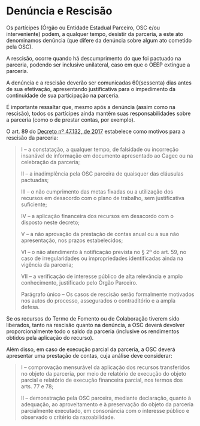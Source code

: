 # Denúncia e Rescisão

Os partícipes (Órgão ou Entidade Estadual Parceiro, OSC e/ou interveniente) podem, a qualquer tempo, desistir da parceria, a este ato denominamos denúncia (que difere da denúncia sobre algum ato cometido pela OSC).&#x20;

A rescisão, ocorre quando há descumprimento do que foi pactuado na parceria, podendo ser inclusive unilateral, caso em que o OEEP extingue a parceria.

A denúncia e a rescisão deverão ser comunicadas 60(sessenta) dias antes de sua efetivação, apresentando justificativa para o impedimento da continuidade de sua participação na parceria.&#x20;

É importante ressaltar que, mesmo após a denúncia (assim como na rescisão), todos os partícipes ainda mantêm suas responsabilidades sobre a parceria (como o de prestar contas, por exemplo).

O art. 89 do [Decreto nº 47.132, de 2017](https://www.almg.gov.br/legislacao-mineira/DEC/47132/2017/) estabelece como motivos para a rescisão da parceria:

> I – a constatação, a qualquer tempo, de falsidade ou incorreção insanável de informação em documento apresentado ao Cagec ou na celebração da parceria;
>
> II – a inadimplência pela OSC parceira de quaisquer das cláusulas pactuadas;&#x20;
>
> III – o não cumprimento das metas fixadas ou a utilização dos recursos em desacordo com o plano de trabalho, sem justificativa suficiente;&#x20;
>
> IV – a aplicação financeira dos recursos em desacordo com o disposto neste decreto;&#x20;
>
> V – a não aprovação da prestação de contas anual ou a sua não apresentação, nos prazos estabelecidos;&#x20;
>
> VI – o não atendimento à notificação prevista no § 2º do art. 59, no caso de irregularidades ou impropriedades identificadas ainda na vigência da parceria;&#x20;
>
> VII – a verificação de interesse público de alta relevância e amplo conhecimento, justificado pelo Órgão Parceiro.&#x20;
>
> Parágrafo único – Os casos de rescisão serão formalmente motivados nos autos do processo, assegurados o contraditório e a ampla defesa.

Se os recursos do Termo de Fomento ou de Colaboração tiverem sido liberados, tanto na rescisão quanto na denúncia, a OSC deverá devolver proporcionalmente todo o saldo da parceria (inclusive os rendimentos obtidos pela aplicação do recurso).

Além disso, em caso de execução parcial da parceria, a OSC deverá apresentar uma prestação de contas, cuja análise deve considerar:

> I – comprovação mensurável da aplicação dos recursos transferidos no objeto da parceria, por meio de relatório de execução do objeto parcial e relatório de execução financeira parcial, nos termos dos arts. 77 e 78;&#x20;
>
> II – demonstração pela OSC parceira, mediante declaração, quanto à adequação, ao aproveitamento e à preservação do objeto da parceria parcialmente executado, em consonância com o interesse público e observado o critério da razoabilidade.
